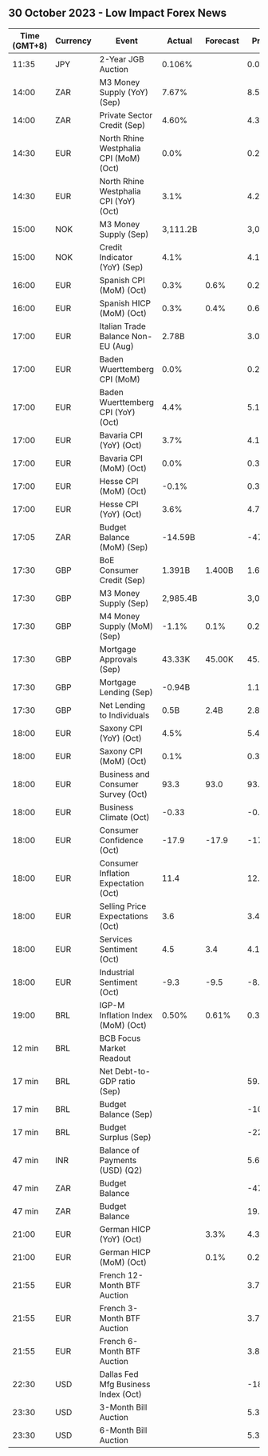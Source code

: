 ## 30 October 2023 - Low Impact Forex News

| Time (GMT+8) | Currency | Event | Actual | Forecast | Previous |
|------|----------|-------|--------|----------|----------|
| 11:35 | JPY | 2-Year JGB Auction | 0.106% |  | 0.045% |
| 14:00 | ZAR | M3 Money Supply (YoY) (Sep) | 7.67% |  | 8.53% |
| 14:00 | ZAR | Private Sector Credit (Sep) | 4.60% |  | 4.39% |
| 14:30 | EUR | North Rhine Westphalia CPI (MoM) (Oct) | 0.0% |  | 0.2% |
| 14:30 | EUR | North Rhine Westphalia CPI (YoY) (Oct) | 3.1% |  | 4.2% |
| 15:00 | NOK | M3 Money Supply (Sep) | 3,111.2B |  | 3,064.9B |
| 15:00 | NOK | Credit Indicator (YoY) (Sep) | 4.1% |  | 4.1% |
| 16:00 | EUR | Spanish CPI (MoM) (Oct) | 0.3% | 0.6% | 0.2% |
| 16:00 | EUR | Spanish HICP (MoM) (Oct) | 0.3% | 0.4% | 0.6% |
| 17:00 | EUR | Italian Trade Balance Non-EU (Aug) | 2.78B |  | 3.08B |
| 17:00 | EUR | Baden Wuerttemberg CPI (MoM) | 0.0% |  | 0.2% |
| 17:00 | EUR | Baden Wuerttemberg CPI (YoY) (Oct) | 4.4% |  | 5.1% |
| 17:00 | EUR | Bavaria CPI (YoY) (Oct) | 3.7% |  | 4.1% |
| 17:00 | EUR | Bavaria CPI (MoM) (Oct) | 0.0% |  | 0.3% |
| 17:00 | EUR | Hesse CPI (MoM) (Oct) | -0.1% |  | 0.3% |
| 17:00 | EUR | Hesse CPI (YoY) (Oct) | 3.6% |  | 4.7% |
| 17:05 | ZAR | Budget Balance (MoM) (Sep) | -14.59B |  | -47.33B |
| 17:30 | GBP | BoE Consumer Credit (Sep) | 1.391B | 1.400B | 1.681B |
| 17:30 | GBP | M3 Money Supply (Sep) | 2,985.4B |  | 3,023.8B |
| 17:30 | GBP | M4 Money Supply (MoM) (Sep) | -1.1% | 0.1% | 0.2% |
| 17:30 | GBP | Mortgage Approvals (Sep) | 43.33K | 45.00K | 45.45K |
| 17:30 | GBP | Mortgage Lending (Sep) | -0.94B |  | 1.12B |
| 17:30 | GBP | Net Lending to Individuals | 0.5B | 2.4B | 2.8B |
| 18:00 | EUR | Saxony CPI (YoY) (Oct) | 4.5% |  | 5.4% |
| 18:00 | EUR | Saxony CPI (MoM) (Oct) | 0.1% |  | 0.3% |
| 18:00 | EUR | Business and Consumer Survey (Oct) | 93.3 | 93.0 | 93.4 |
| 18:00 | EUR | Business Climate (Oct) | -0.33 |  | -0.35 |
| 18:00 | EUR | Consumer Confidence (Oct) | -17.9 | -17.9 | -17.8 |
| 18:00 | EUR | Consumer Inflation Expectation (Oct) | 11.4 |  | 12.0 |
| 18:00 | EUR | Selling Price Expectations (Oct) | 3.6 |  | 3.4 |
| 18:00 | EUR | Services Sentiment (Oct) | 4.5 | 3.4 | 4.1 |
| 18:00 | EUR | Industrial Sentiment (Oct) | -9.3 | -9.5 | -8.9 |
| 19:00 | BRL | IGP-M Inflation Index (MoM) (Oct) | 0.50% | 0.61% | 0.37% |
| 12 min | BRL | BCB Focus Market Readout |  |  |  |
| 17 min | BRL | Net Debt-to-GDP ratio (Sep) |  |  | 59.9% |
| 17 min | BRL | Budget Balance (Sep) |  |  | -106.561B |
| 17 min | BRL | Budget Surplus (Sep) |  |  | -22.830B |
| 47 min | INR | Balance of Payments (USD) (Q2) |  |  | 5.600B |
| 47 min | ZAR | Budget Balance |  |  | -479.700B |
| 47 min | ZAR | Budget Balance |  |  | 19.70% |
| 21:00 | EUR | German HICP (YoY) (Oct) |  | 3.3% | 4.3% |
| 21:00 | EUR | German HICP (MoM) (Oct) |  | 0.1% | 0.2% |
| 21:55 | EUR | French 12-Month BTF Auction |  |  | 3.770% |
| 21:55 | EUR | French 3-Month BTF Auction |  |  | 3.788% |
| 21:55 | EUR | French 6-Month BTF Auction |  |  | 3.823% |
| 22:30 | USD | Dallas Fed Mfg Business Index (Oct) |  |  | -18.1 |
| 23:30 | USD | 3-Month Bill Auction |  |  | 5.310% |
| 23:30 | USD | 6-Month Bill Auction |  |  | 5.325% |
